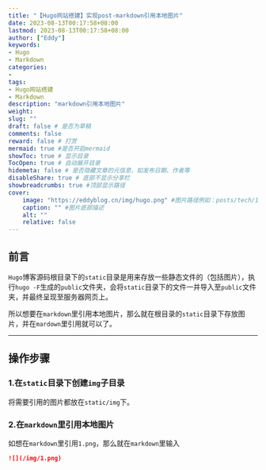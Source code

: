 ```yaml
---
title: "【Hugo网站搭建】实现post-markdown引用本地图片"
date: 2023-08-13T00:17:58+08:00
lastmod: 2023-08-13T00:17:58+08:00
author: ["Eddy"]
keywords: 
- Hugo
- Markdown
categories: 
- 
tags: 
- Hugo网站搭建
- Markdown
description: "markdown引用本地图片"
weight:
slug: ""
draft: false # 是否为草稿
comments: false
reward: false # 打赏
mermaid: true #是否开启mermaid
showToc: true # 显示目录
TocOpen: true # 自动展开目录
hidemeta: false # 是否隐藏文章的元信息，如发布日期、作者等
disableShare: true # 底部不显示分享栏
showbreadcrumbs: true #顶部显示路径
cover:
    image: "https://eddyblog.cn/img/hugo.png" #图片路径例如：posts/tech/123/123.png
    caption: "" #图片底部描述
    alt: ""
    relative: false
---
```

## 前言

`Hugo`博客源码根目录下的`static`目录是用来存放一些静态文件的（包括图片），执行`hugo -F`生成的`public`文件夹，会将`static`目录下的文件一并导入至`public`文件夹，并最终呈现至服务器网页上。

所以想要在`markdown`里引用本地图片，那么就在根目录的`static`目录下存放图片，并在`mardown`里引用就可以了。

---

## 操作步骤

### 1.在`static`目录下创建`img`子目录

将需要引用的图片都放在`static/img`下。

### 2.在`markdown`里引用本地图片

如想在`markdown`里引用`1.png`，那么就在`markdown`里输入

```Markdown
![](/img/1.png)
```

